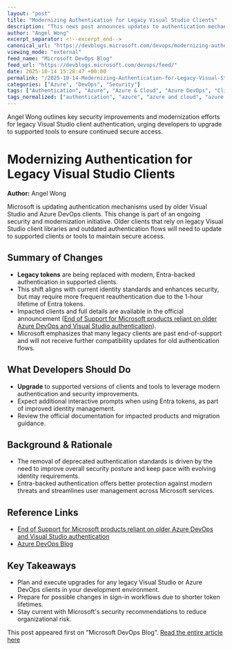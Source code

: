 ```yaml
---
layout: "post"
title: "Modernizing Authentication for Legacy Visual Studio Clients"
description: "This news post announces updates to authentication mechanisms for legacy Visual Studio and Azure DevOps clients. It details the transition from legacy tokens to Microsoft Entra-backed authentication, describes the security and modernization benefits, and highlights actions developers should take to maintain access and benefit from improved security standards."
author: "Angel Wong"
excerpt_separator: <!--excerpt_end-->
canonical_url: "https://devblogs.microsoft.com/devops/modernizing-authentication-for-legacy-visual-studio-clients/"
viewing_mode: "external"
feed_name: "Microsoft DevOps Blog"
feed_url: "https://devblogs.microsoft.com/devops/feed/"
date: 2025-10-14 15:28:47 +00:00
permalink: "/2025-10-14-Modernizing-Authentication-for-Legacy-Visual-Studio-Clients.html"
categories: ["Azure", "DevOps", "Security"]
tags: ["Authentication", "Azure", "Azure & Cloud", "Azure DevOps", "Client Upgrade", "DevOps", "End Of Support", "Identity Standards", "Interactive Reauthentication", "Legacy Clients", "Microsoft Entra ID", "Modern Authentication", "News", "Security", "Security Update", "Token Management", "VS"]
tags_normalized: ["authentication", "azure", "azure and cloud", "azure devops", "client upgrade", "devops", "end of support", "identity standards", "interactive reauthentication", "legacy clients", "microsoft entra id", "modern authentication", "news", "security", "security update", "token management", "vs"]
---
```


Angel Wong outlines key security improvements and modernization efforts for legacy Visual Studio client authentication, urging developers to upgrade to supported tools to ensure continued secure access.<!--excerpt_end-->

# Modernizing Authentication for Legacy Visual Studio Clients

**Author:** Angel Wong

Microsoft is updating authentication mechanisms used by older Visual Studio and Azure DevOps clients. This change is part of an ongoing security and modernization initiative. Older clients that rely on legacy Visual Studio client libraries and outdated authentication flows will need to update to supported clients or tools to maintain secure access.

## Summary of Changes

- **Legacy tokens** are being replaced with modern, Entra-backed authentication in supported clients.
- This shift aligns with current identity standards and enhances security, but may require more frequent reauthentication due to the 1-hour lifetime of Entra tokens.
- Impacted clients and full details are available in the official announcement ([End of Support for Microsoft products reliant on older Azure DevOps and Visual Studio authentication](https://devblogs.microsoft.com/devops/end-of-support-for-microsoft-products-reliant-on-older-azure-devops-authentication/)).
- Microsoft emphasizes that many legacy clients are past end-of-support and will not receive further compatibility updates for old authentication flows.

## What Developers Should Do

- **Upgrade** to supported versions of clients and tools to leverage modern authentication and security improvements.
- Expect additional interactive prompts when using Entra tokens, as part of improved identity management.
- Review the official documentation for impacted products and migration guidance.

## Background & Rationale

- The removal of deprecated authentication standards is driven by the need to improve overall security posture and keep pace with evolving identity requirements.
- Entra-backed authentication offers better protection against modern threats and streamlines user management across Microsoft services.

## Reference Links

- [End of Support for Microsoft products reliant on older Azure DevOps and Visual Studio authentication](https://devblogs.microsoft.com/devops/end-of-support-for-microsoft-products-reliant-on-older-azure-devops-authentication/)
- [Azure DevOps Blog](https://devblogs.microsoft.com/devops)

## Key Takeaways

- Plan and execute upgrades for any legacy Visual Studio or Azure DevOps clients in your development environment.
- Prepare for possible changes in sign-in workflows due to shorter token lifetimes.
- Stay current with Microsoft's security recommendations to reduce organizational risk.

This post appeared first on "Microsoft DevOps Blog". [Read the entire article here](https://devblogs.microsoft.com/devops/modernizing-authentication-for-legacy-visual-studio-clients/)
